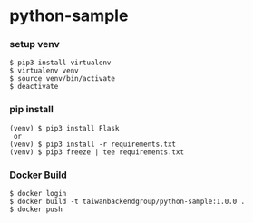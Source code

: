 # python-sample

### setup venv
```
$ pip3 install virtualenv
$ virtualenv venv
$ source venv/bin/activate
$ deactivate
```

### pip install
```
(venv) $ pip3 install Flask
 or
(venv) $ pip3 install -r requirements.txt
(venv) $ pip3 freeze | tee requirements.txt
```

### Docker Build
```
$ docker login
$ docker build -t taiwanbackendgroup/python-sample:1.0.0 .
$ docker push
```
